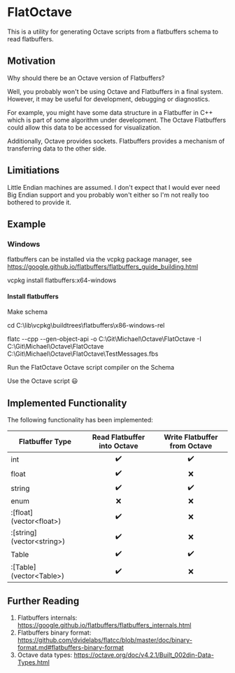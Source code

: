 # FlatOctave

This is a utility for generating Octave scripts from a flatbuffers schema to read flatbuffers.

## Motivation

Why should there be an Octave version of Flatbuffers?

Well, you probably won't be using Octave and Flatbuffers in a final system. However, it may be useful for development, debugging or diagnostics.

For example, you might have some data structure in a Flatbuffer in C++ which is part of some algorithm under development. The Octave Flatbuffers could allow this data to be accessed for visualization.

Additionally, Octave provides sockets. Flatbuffers provides a mechanism of transferring data to the other side.

## Limitiations

Little Endian machines are assumed. I don't expect that I would ever need Big Endian support and you probably won't either so I'm not really too bothered to provide it.

## Example

### Windows
flatbuffers can be installed via the vcpkg package manager, see https://google.github.io/flatbuffers/flatbuffers_guide_building.html

vcpkg install flatbuffers:x64-windows
#### Install flatbuffers


Make schema

cd C:\lib\vcpkg\buildtrees\flatbuffers\x86-windows-rel

flatc --cpp --gen-object-api -o C:\Git\Michael\Octave\FlatOctave -I C:\Git\Michael\Octave\FlatOctave C:\Git\Michael\Octave\FlatOctave\TestMessages.fbs

Run the FlatOctave Octave script compiler on the Schema


Use the Octave script :smiley:

## Implemented Functionality
The following functionality has been implemented:

| Flatbuffer Type | Read Flatbuffer into Octave | Write Flatbuffer from Octave |
|---|:---:|:---:|
|int| :heavy_check_mark: | :heavy_check_mark: |
|float| :heavy_check_mark: | :x: |
|string| :heavy_check_mark: | :heavy_check_mark: |
|enum | :x: | :x: |
|:[float] (vector&lt;float&gt;)| :heavy_check_mark: | :x: |
|:[string] (vector&lt;string&gt;)| :heavy_check_mark: | :x: |
|Table| :heavy_check_mark: | :heavy_check_mark:|
|:[Table] (vector&lt;Table&gt;)| :heavy_check_mark: | :x: |


## Further Reading

1. Flatbuffers internals: https://google.github.io/flatbuffers/flatbuffers_internals.html
2. Flatbuffers binary format: https://github.com/dvidelabs/flatcc/blob/master/doc/binary-format.md#flatbuffers-binary-format
3. Octave data types: https://octave.org/doc/v4.2.1/Built_002din-Data-Types.html
